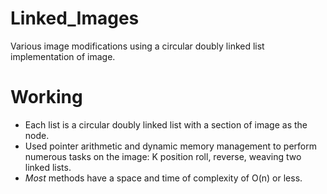 # Linked_Images


Various image modifications using a circular doubly linked list implementation of image.

# Working 

- Each list is a circular doubly linked list with a section of image as the node.
- Used pointer arithmetic and dynamic memory management to perform numerous tasks on the image: K position roll, reverse, weaving two linked lists.
- *Most* methods have a space and time of complexity of O(n) or less.
